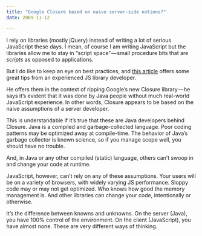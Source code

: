 ```yaml
---
title: "Google Closure based on naive server-side notions?"
date: 2009-11-12

---
```


I rely on libraries (mostly jQuery) instead of writing a lot of serious JavaScript these days. I mean, of course I am writing JavaScript but the libraries allow me to stay in “script space” — small procedure bits that are _scripts_ as opposed to applications.

But I do like to keep an eye on best practices, and [this article](http://www.sitepoint.com/blogs/2009/11/12/google-closure-how-not-to-write-javascript/) offers some great tips from an experienced JS library developer.

He offers them in the context of ripping Google’s new Closure library — he says it’s evident that it was done by Java people without much real-world JavaScript experience. In other words, Closure appears to be based on the naive assumptions of a server developer.

This is understandable if it’s true that these are Java developers behind Closure. Java is a compiled and garbage-collected language. Poor coding patterns may be optimized away at compile-time. The behavior of Java’s garbage collector is known science, so if you manage scope well, you should have no trouble.

And, in Java or any other compiled (static) language, others can’t swoop in and change your code at runtime.

JavaScript, however, can’t rely on any of these assumptions. Your users will be on a variety of browsers, with widely varying JS performance. Sloppy code may or may not get optimized. Who knows how good the memory management is. And other libraries can change your code, intentionally or otherwise.

It’s the difference between knowns and unknowns. On the server (Java), you have 100% control of the environment. On the client (JavaScript), you have almost none. These are very different ways of thinking.
